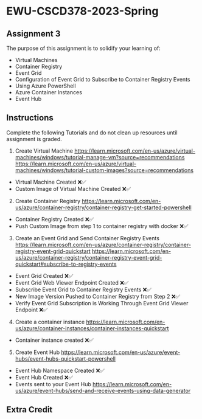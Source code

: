 # EWU-CSCD378-2023-Spring

## Assignment 3

The purpose of this assignment is to solidify your learning of:

- Virtual Machines
- Container Registry
- Event Grid
- Configuration of Event Grid to Subscribe to Container Registry Events
- Using Azure PowerShell
- Azure Container Instances
- Event Hub

## Instructions

Complete the following Tutorials and do not clean up resources until assignment is graded.

1. Create Virtual Machine
   https://learn.microsoft.com/en-us/azure/virtual-machines/windows/tutorial-manage-vm?source=recommendations
   https://learn.microsoft.com/en-us/azure/virtual-machines/windows/tutorial-custom-images?source=recommendations

- Virtual Machine Created ❌✅
- Custom Image of Virtual Machine Created ❌✅

2. Create Container Registry
   https://learn.microsoft.com/en-us/azure/container-registry/container-registry-get-started-powershell

- Container Registry Created ❌✅
- Push Custom Image from step 1 to container registry with docker ❌✅

3. Create an Event Grid and Send Container Registry Events
   https://learn.microsoft.com/en-us/azure/container-registry/container-registry-event-grid-quickstart
   https://learn.microsoft.com/en-us/azure/container-registry/container-registry-event-grid-quickstart#subscribe-to-registry-events

- Event Grid Created ❌✅
- Event Grid Web Viewer Endpoint Created ❌✅
- Subscribe Event Grid to Container Registry Events ❌✅
- New Image Version Pushed to Container Registry from Step 2 ❌✅
- Verify Event Grid Subscription is Working Through Event Grid Viewer Endpoint ❌✅

4. Create a container instance
   https://learn.microsoft.com/en-us/azure/container-instances/container-instances-quickstart

- Container instance created ❌✅

5. Create Event Hub
   https://learn.microsoft.com/en-us/azure/event-hubs/event-hubs-quickstart-powershell

- Event Hub Namespace Created ❌✅
- Event Hub Created ❌✅
- Events sent to your Event Hub
  https://learn.microsoft.com/en-us/azure/event-hubs/send-and-receive-events-using-data-generator

## Extra Credit
